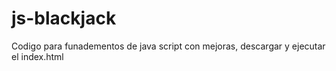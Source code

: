 # js-blackjack

Codigo para funadementos de java script con mejoras, descargar y ejecutar el index.html
